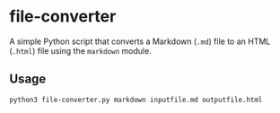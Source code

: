 # file-converter

A simple Python script that converts a Markdown (`.md`) file to an HTML (`.html`) file using the `markdown` module.

## Usage

```bash
python3 file-converter.py markdown inputfile.md outputfile.html
```
